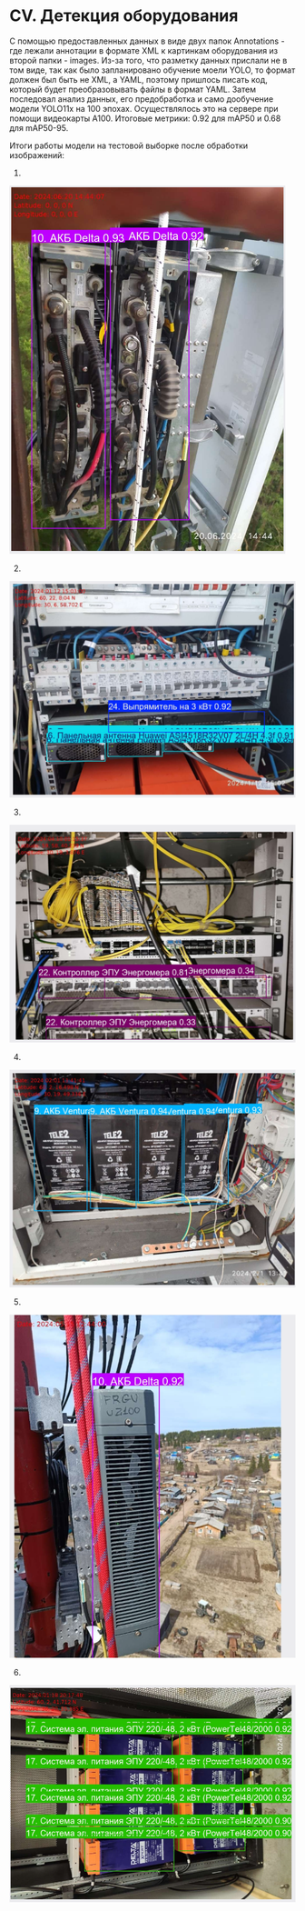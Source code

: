 # CV. Детекция оборудования

С помощью предоставленных данных в виде двух папок Annotations - где лежали аннотации в формате XML к картинкам оборудования из второй папки - images. Из-за того, что разметку данных прислали не в том виде, так как было запланировано обучение моели YOLO, то формат должен был быть не XML, а YAML, поэтому пришлось писать код, который будет преобразовывать файлы в формат YAML. Затем последовал анализ данных, его предобработка и само дообучение модели YOLO11x на 100 эпохах. Осуществлялось это на сервере при помощи видеокарты A100.
Итоговые метрики: 0.92 для mAP50 и 0.68 для mAP50-95.  

Итоги работы модели на тестовой выборке после обработки изображений:

1. 
![Mistake. Contact support: +79104513080](images_for_README/cv_1.png)

2. 
![Mistake. Contact support: +79104513080](images_for_README/cv_2.png)

3. 
![Mistake. Contact support: +79104513080](images_for_README/cv_3.png)

4. 
![Mistake. Contact support: +79104513080](images_for_README/cv_4.png)

5. 
![Mistake. Contact support: +79104513080](images_for_README/cv_5.png)

6. 
![Mistake. Contact support: +79104513080](images_for_README/cv_6.png)
